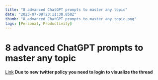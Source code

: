 ```yaml
---
title: "8 advanced ChatGPT prompts to master any topic"
date: "2023-07-08T23:11:38.858Z"
thumb: "8_advanced_ChatGPT_prompts_to_master_any_topic.png"
tags: [Personal, Productivity]
---
```


# 8 advanced ChatGPT prompts to master any topic

[Link](https://twitter.com/heyrobinai/status/1675499712764342273)
**Due to new twitter policy you need to login to visualize the thread**

